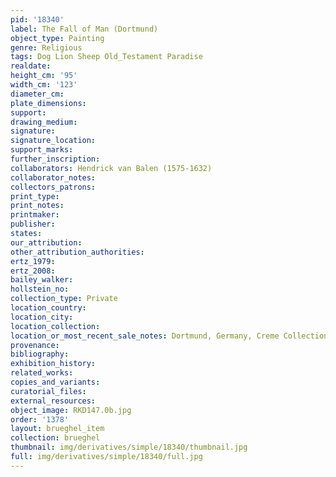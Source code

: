 ```yaml
---
pid: '18340'
label: The Fall of Man (Dortmund)
object_type: Painting
genre: Religious
tags: Dog Lion Sheep Old_Testament Paradise
realdate: 
height_cm: '95'
width_cm: '123'
diameter_cm: 
plate_dimensions: 
support: 
drawing_medium: 
signature: 
signature_location: 
support_marks: 
further_inscription: 
collaborators: Hendrick van Balen (1575-1632)
collaborator_notes: 
collectors_patrons: 
print_type: 
print_notes: 
printmaker: 
publisher: 
states: 
our_attribution: 
other_attribution_authorities: 
ertz_1979: 
ertz_2008: 
bailey_walker: 
hollstein_no: 
collection_type: Private
location_country: 
location_city: 
location_collection: 
location_or_most_recent_sale_notes: Dortmund, Germany, Creme Collection
provenance: 
bibliography: 
exhibition_history: 
related_works: 
copies_and_variants: 
curatorial_files: 
external_resources: 
object_image: RKD147.0b.jpg
order: '1378'
layout: brueghel_item
collection: brueghel
thumbnail: img/derivatives/simple/18340/thumbnail.jpg
full: img/derivatives/simple/18340/full.jpg
---
```

